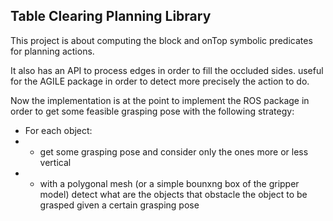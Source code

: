 ## Table Clearing Planning Library ##

This project is about computing the block and onTop symbolic predicates for planning actions. 

It also has an API to process edges in order to fill the occluded sides. useful for the AGILE package in order to detect more precisely the action to do. 

Now the implementation is at the point to implement the ROS package in order to get some feasible grasping pose with the following strategy:

* For each object:
 * * get some grasping pose and consider only the ones more or less vertical 
 * * with a polygonal mesh (or a simple bounxng box of the gripper model) detect what are the objects that obstacle the object to be grasped given  a certain grasping pose